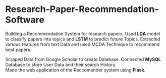 # Research-Paper-Recommendation-Software
Building a Recommendation System for research papers.
Used <b>LDA</b> model to classify papers into topics and <b>LSTM</b> to predict future Topics. Extracted various features from text Data and used MCDA Technique to recommend best papers.<br>

Scraped Data from Google Scholar to create Database.
Connected <b>MySQL</b> Database to store User Data and their search History.<br>
Made the web application of the Reccomender system using <b>Flask</b>.
